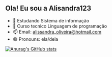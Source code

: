 ## Ola! Eu sou a Alisandra123


- 🌱 Estudando Sistema de informação
- 💬 Curso tecnico Linguagem de programação
- 📫 Email: alissandra_oliveira@hotmail.com
- 😄 Pronouns: ela/dela

[![Anurag's GitHub stats](https://github-readme-stats.vercel.app/api?username=alisandra2203&showanuraghazra)](https://github.com/anuraghazra/github-readme-stats)


 




 
 


